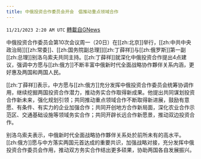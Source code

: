```yaml
---
title: 中俄投资合作委员会开会　倡推动重点领域合作
---
```

`11/21/2023 2:20 AM UTC` [轉載自GNews](https://gnews.org/articles/1997558)

中俄投资合作委员会第10次会议周一（20日）在[[zh:北京]]举行，[[zh:中共中央政治局]][[zh:常委]]、[[zh:国务院副总理]][[zh:丁薛祥]]与[[zh:俄罗斯]]第一副[[zh:总理]]别洛乌索夫共同主持。[[zh:丁薛祥]]就深化中俄投资合作提出4点建议，强调中方愿与[[zh:俄方]]不断丰富中俄新时代全面战略协作夥伴关系内涵，更好惠及两国和两国人民。

[[zh:丁薛祥]]表示，中方愿与[[zh:俄方]]充分发挥中俄投资合作委员会统筹协调作用，继续挖掘两国投资合作潜力，推动务实合作取得新成果。他提出共同谋划投资合作新未来，强化规划引领；共同推动重点领域合作不断取得新进展，鼓励有意愿、有条件、有实力的企业加强合作；共同开创地方合作新局面，深化农业合作示范区、交通基础设施等领域务实合作；共同开辟长远合作新愿景，推动双边投资合作。

别洛乌索夫表示，中俄新时代全面战略协作夥伴关系处於前所未有的高水平。[[zh:俄方]]愿与中方落实两国元首达成的重要共识，加强战略对接，充分发挥中俄投资合作委员会作用，推动双方务实合作结出更多硕果，协助两国各自发展振兴。
